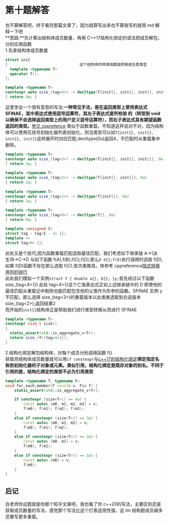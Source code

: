 # 第十题解答

也不算解答吧，终于看完那篇文章了，因为就算写出来也不算我写的就用 md 解释一下吧  
**思路:**先计算出结构体成员数量，再用 C++17结构化绑定的语法把成员解包，分别应用函数  
1.先拿结构体成员数量

```c++
struct init
{                                这个结构体的转换函数能转换成任意类型
  template <typename T>
  operator T(); 
};  

template <typename T>
constexpr auto size_(tag<4>) -> decltype(T{init{}, init{}, init{}, init{}}, 0u) 
{ return 4u; }  
```

这里学会一个很有意思的写法:**一种常见手法，是在返回类型上使用表达式 SFINAE，其中表达式使用逗号运算符，其左子表达式是所检验 的（转型到 void 以确保不会选择返回类型上的用户定义逗号运算符），而右子表达式具有期望函数返回的类型。**[参见 cpprefence](https://zh.cppreference.com/w/cpp/language/sfinae)
类似于函数重载，不知道这样说对不对，因为结构体可以使用花括号初始化器列表初始化，则当类型可以如`T{init{}, init{}, init{}, init{}`这样展开时对应匹配,decltype(0u)返回4，不匹配时从重载集中删除。

```c++
template <typename T>
constexpr auto size_(tag<3>) -> decltype(T{init{}, init{}, init{}}, 0u)
{ return 3u; }
 
template <typename T>
constexpr auto size_(tag<2>) -> decltype(T{init{}, init{}}, 0u)
{ return 2u; }
 
template <typename T>
constexpr auto size_(tag<1>) -> decltype(T{init{}}, 0u)
{ return 1u; }
 
template <typename T>
constexpr auto size_(tag<0>) -> decltype(T{}, 0u)
{ return 0u; }

template <unsigned I>
struct tag : tag<I - 1> {};   
template <>
struct tag<0> {}; 
```

此处又是个技巧,因为函数重载匹配选取最佳匹配，我们考虑如下继承链 A->(派生)B->C->D 与如下函数 f(A),f(B),f(C),f(D),那么`D d{};f(d)`执行调用时选取 f(D),如果 f(D)函数不存在那么选取 f(C),依次类推具。体参考 cppreference[隐式转换序列的排行](https://zh.cppreference.com/w/cpp/language/overload_resolution)  
此处我们模拟一个实例`struct Y { double a{}, b{}; }y;`首先经过以下函数 size_(tag<4>{})
此处 tag<4>{}这个亡值表达式正如上述继承链中的 D 即使他的最佳匹配从重载记中剔除也能匹配包含他的父类作为形参的函数。SFINAE 实例 y 不匹配，那么选择 size_(tag<3>)的重载版本以此类推选取到合适版本 size_(tag<2>),返回结果2  
而开始的`init{}`结构体正是帮助我们进行类型转换从而进行 SFINAE

```c++
template <typename T>
constexpr size_t size() 
{ 
  static_assert(std::is_aggregate_v<T>);
  return size_<T>(tag<4>{});
}
```

2.结构化绑定解包结构体，对每个成员分别调用函数 f()  
获取完结构体成员数量就可以用`if constexpr`与[c++17的结构化绑定](https://zh.cppreference.com/w/cpp/language/structured_binding)**绑定指定名称到初始化器的子对象或元素。类似引用，结构化绑定是既存对象的别名。不同于引用的是，结构化绑定的类型不必为引用类型**

```c++
template <typename T, typename F>
void for_each_member(T const& v, F&& f) {
    static_assert(std::is_aggregate_v<T>);

    if constexpr (size<T>() == 4u) {
        const auto& [m0, m1, m2, m3] = v;
        f(m0); f(m1); f(m2); f(m3);
    }
    else if constexpr (size<T>() == 3u) {
        const auto& [m0, m1, m2] = v;
        f(m0); f(m1); f(m2);
    }
    else if constexpr (size<T>() == 2u) {
        const auto& [m0, m1] = v;
        f(m0); f(m1);
    }
    else if constexpr (size<T>() == 1u) {
        const auto& [m0] = v;
        f(m0);
    }
}
```

## 后记

白老师你这题就是你那个知乎文章吧，我也看了你 c++20的写法，主要区别还是获取成员数量的写法，感觉那个写法比这个打表适用性强，这 tm 结构题成员越多还要写更多重载。
